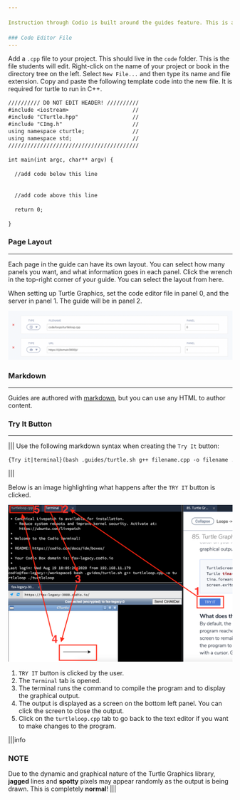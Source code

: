 ```yaml
---

Instruction through Codio is built around the guides feature. This is a brief description on how the demo on the previous page was built. Please see the [documentation](https://docs.codio.com/courses/authoring/) for more information about content authoring with guides.

### Code Editor File
---
```

Add a `.cpp` file to your project. This should live in the `code` folder. This is the file students will edit. Right-click on the name of your project or book in the directory tree on the left. Select `New File...` and then type its name and file extension. Copy and paste the following template code into the new file. It is required for turtle to run in C++.

```
////////// DO NOT EDIT HEADER! //////////
#include <iostream>                    //
#include "CTurtle.hpp"                 //
#include "CImg.h"                      //
using namespace cturtle;               //
using namespace std;                   //
/////////////////////////////////////////

int main(int argc, char** argv) {
  
  //add code below this line


  //add code above this line
  
  return 0;
  
}
```

### Page Layout
---
Each page in the guide can have its own layout. You can select how many panels you want, and what information goes in each panel. Click the wrench in the top-right corner of your guide. You can select the layout from here. 

When setting up Turtle Graphics, set the code editor file in panel 0, and the server in panel 1. The guide will be in panel 2. 

![Panels](.guides/img/panelcpp.png)

### Markdown
---
Guides are authored with [markdown](https://docs.codio.com/courses/authoring/#markdown-content-editing), but you can use any HTML to author content. 

### Try It Button
---
|||
Use the following markdown syntax when creating the `Try It` button:

```markdown
{Try it|terminal}(bash .guides/turtle.sh g++ filename.cpp -o filename ./filename)
```
|||

Below is an image highlighting what happens after the `TRY IT` button is clicked.

![.guides/img/TurtleGraphicsFlow](.guides/img/TurtleGraphicsFlow.png)

1. `TRY IT` button is clicked by the user.
2. The `Terminal` tab is opened.
3. The terminal runs the command to compile the program and to display the graphical output.
4. The output is displayed as a screen on the bottom left panel. You can click the screen to close the output.
5. Click on the `turtleloop.cpp` tab to go back to the text editor if you want to make changes to the program.

|||info
### NOTE
Due to the dynamic and graphical nature of the Turtle Graphics library, **jagged** lines and **spotty** pixels may appear randomly as the output is being drawn. This is completely **normal**!
|||
